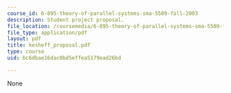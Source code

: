 ```yaml
---
course_id: 6-895-theory-of-parallel-systems-sma-5509-fall-2003
description: Student project proposal.
file_location: /coursemedia/6-895-theory-of-parallel-systems-sma-5509-fall-2003/bc6dbae16dac0bd5effea5179ead26bd_kesheff_proposal.pdf
file_type: application/pdf
layout: pdf
title: kesheff_proposal.pdf
type: course
uid: bc6dbae16dac0bd5effea5179ead26bd

---
```

None